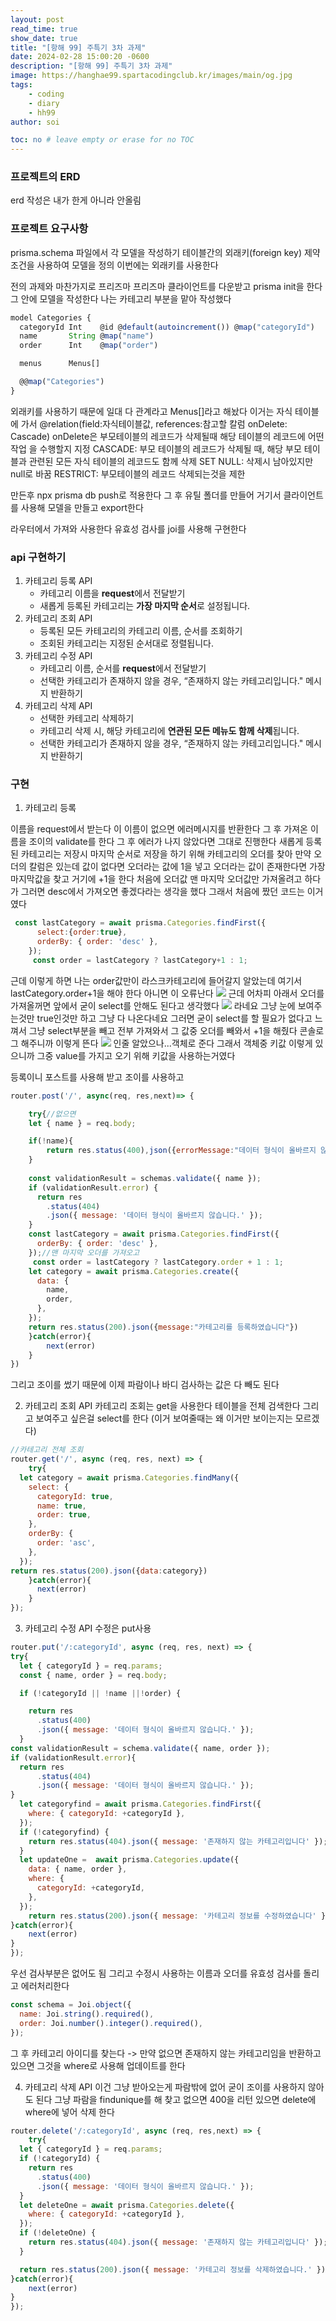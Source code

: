 ```yaml
---
layout: post
read_time: true
show_date: true
title: "[항해 99] 주특기 3차 과제"
date: 2024-02-28 15:00:20 -0600
description: "[항해 99] 주특기 3차 과제"
image: https://hanghae99.spartacodingclub.kr/images/main/og.jpg
tags: 
    - coding
    - diary
    - hh99
author: soi

toc: no # leave empty or erase for no TOC
---
```


### 프로젝트의 ERD
erd 작성은 내가 한게 아니라 안올림

### 프로젝트 요구사항
prisma.schema 파일에서 각 모델을 작성하기
테이블간의 외래키(foreign key) 제약 조건을 사용하여 모델을 정의
이번에는 외래키를 사용한다

전의 과제와 마찬가지로 프리즈마 프리즈마 클라이언트를 다운받고 prisma init을 한다
그 안에 모델을 작성한다 
나는 카테고리 부분을 맡아 작성했다 
``` javascript
model Categories {
  categoryId Int    @id @default(autoincrement()) @map("categoryId")
  name       String @map("name")
  order      Int    @map("order")   

  menus      Menus[]

  @@map("Categories") 
}
```
외래키를 사용하기 때문에 일대 다 관계라고 Menus[]라고 해놨다 이거는 자식 테이블에 가서 @relation(field:자식테이블값, references:참고할 칼럼  onDelete: Cascade)
onDelete은 부모테이블의 레코드가 삭제될때 해당 테이블의 레코드에 어떤 작업 을 수행할지 지정
CASCADE: 부모 테이블의 레코드가 삭제될 때, 해당 부모 테이블과 관련된 모든 자식 테이블의 레코드도 함께 삭제
SET NULL: 삭제시 남아있지만 null로 바꿈
RESTRICT: 부모테이블의 레코드 삭제되는것을 제한

만든후 npx prisma db push로 적용한다 
그 후 유틸 폴더를 만들어 거기서 클라이언트를 사용해 모델을 만들고 export한다 

라우터에서 가져와 사용한다
유효성 검사를 joi를 사용해 구현한다
### api 구현하기
1. 카테고리 등록 API
    - 카테고리 이름을 **request**에서 전달받기
    - 새롭게 등록된 카테고리는 **가장 마지막 순서**로 설정됩니다.
2. 카테고리 조회 API
    - 등록된 모든 카테고리의 카테고리 이름, 순서를 조회하기
    - 조회된 카테고리는 지정된 순서대로 정렬됩니다.
3. 카테고리 수정 API
    - 카테고리 이름, 순서를 **request**에서 전달받기
    - 선택한 카테고리가 존재하지 않을 경우, “존재하지 않는 카테고리입니다." 메시지 반환하기
4. 카테고리 삭제 API
    - 선택한 카테고리 삭제하기
    - 카테고리 삭제 시, 해당 카테고리에 **연관된 모든 메뉴도 함께 삭제**됩니다.
    - 선택한 카테고리가 존재하지 않을 경우, “존재하지 않는 카테고리입니다." 메시지 반환하기
    
### 구현
1) 카테고리 등록

이름을 request에서 받는다 
이 이름이 없으면 에러메시지를 반환한다
그 후 가져온 이름을 조이의 validate를 한다 
그 후 에러가 나지 않았다면 그대로 진행한다 
새롭게 등록된 카테고리는 저장시 마지막 순서로 저장을 하기 위해 카테고리의 오더를 찾아 만약 오더의 칼럼은 있는데 값이 없다면 오더라는 값에 1을 넣고 오더라는 값이 존재한다면 가장 마지막값을 찾고 거기에 +1을 한다
처음에 오더값 맨 마지막 오더값만 가져올려고 하다가 그러면 desc에서 가져오면 좋겠다라는 생각을 했다
그래서 처음에 짰던 코드는 이거였다 
```javascript
 const lastCategory = await prisma.Categories.findFirst({
      select:{order:true},
      orderBy: { order: 'desc' },
    });
     const order = lastCategory ? lastCategory+1 : 1;
```
근데 이렇게 하면 나는 order값만이 라스크카테고리에 들어갈지 알았는데 여기서 lastCategory.order+1을 해야 한다 
아니면 이 오류난다
![](https://velog.velcdn.com/images/soijeongg/post/1b8fdd03-757e-4929-bde0-ea6685eef693/image.png)
근데 어차피 아래서 오더를 가져올꺼면 앞에서 굳이 select를 안해도 된다고 생각했다 
![](https://velog.velcdn.com/images/soijeongg/post/a7a5d2f3-36db-4828-a4c3-70c0cfaef84a/image.png)
라네요 그냥 눈에 보여주는것만 true인것만 하고 그냥 다 나온다네요
그러면 굳이 select를 할 필요가 없다고 느껴서 그냥 select부분을 빼고 전부 가져와서 그 값중 오더를 빼와서 +1을 해줬다 
콘솔로그 해주니까 이렇게 뜬다 
![](https://velog.velcdn.com/images/soijeongg/post/f90e7ea1-4ed4-4faa-9c13-66feebe44438/image.png)
인줄 알았으나...객체로 준다 그래서 객체중 키값 이렇게 있으니까 그중 value를 가지고 오기 위해 키값을 사용하는거였다 


등록이니 포스트를 사용해 받고 조이를 사용하고 
```javascript
router.post('/', async(req, res,next)=> {

    try{//없으면 
    let { name } = req.body;

    if(!name){
        return res.status(400),json({errorMessage:"데이터 형식이 올바르지 않습니다"})
    }
    
    const validationResult = schemas.validate({ name });
    if (validationResult.error) {
      return res
        .status(404)
        .json({ message: '데이터 형식이 올바르지 않습니다.' });
    }
    const lastCategory = await prisma.Categories.findFirst({
      orderBy: { order: 'desc' },
    });//맨 마지막 오더를 가져오고 
     const order = lastCategory ? lastCategory.order + 1 : 1;
    let category = await prisma.Categories.create({
      data: {
        name,
        order,
      },
    });
    return res.status(200).json({message:"카테고리를 등록하였습니다"})
    }catch(error){
        next(error)
    }
})
```
그리고 조이를 썼기 때문에 이제 파람이나 바디 검사하는 값은 다 빼도 된다 

2)  카테고리 조회 API
카테고리 조회는 get을 사용한다 테이블을 전체 검색한다 
그리고 보여주고 싶은걸 select를 한다 (이거 보여줄때는 왜 이거만 보이는지는 모르겠다)
```javascript
//카테고리 전체 조회
router.get('/', async (req, res, next) => {
    try{
  let category = await prisma.Categories.findMany({
    select: {
      categoryId: true,
      name: true,
      order: true,
    },
    orderBy: {
      order: 'asc',
    },
  });
return res.status(200).json({data:category})
    }catch(error){
      next(error)
    }
});
```
3. 카테고리 수정 API
수정은 put사용 
```javascript
router.put('/:categoryId', async (req, res, next) => {
try{
  let { categoryId } = req.params;
  const { name, order } = req.body;

  if (!categoryId || !name ||!order) {

    return res
      .status(400)
      .json({ message: '데이터 형식이 올바르지 않습니다.' });
  }
const validationResult = schema.validate({ name, order });
if (validationResult.error){
  return res
      .status(404)
      .json({ message: '데이터 형식이 올바르지 않습니다.' });
}
  let categoryfind = await prisma.Categories.findFirst({
    where: { categoryId: +categoryId },
  });
  if (!categoryfind) {
    return res.status(404).json({ message: '존재하지 않는 카테고리입니다' });
  }
  let updateOne =  await prisma.Categories.update({
    data: { name, order },
    where: {
      categoryId: +categoryId,
    },
  });
    return res.status(200).json({ message: '카테고리 정보를 수정하였습니다' });
}catch(error){
    next(error)
}
});
```
우선 검사부분은 없어도 됨
그리고 수정시 사용하는 이름과 오더를 유효성 검사를 돌리고 에러처리한다
```javascript
const schema = Joi.object({
  name: Joi.string().required(), 
  order: Joi.number().integer().required(), 
});
```
그 후 카테고리 아이디를 찾는다 -> 만약 없으면 존재하지 않는 카테고리임을 반환하고 있으면 그것을 where로 사용해 업데이트를 한다 

4. 카테고리 삭제 API
이건 그냥 받아오는게 파람밖에 없어 굳이 조이를 사용하지 않아도 된다 
그냥 파람을 findunique를 해 찾고 없으면 400을 리턴 있으면 delete에 where에 넣어 삭제 한다 
```javascript
router.delete('/:categoryId', async (req, res,next) => {
    try{
  let { categoryId } = req.params;
  if (!categoryId) {
    return res
      .status(400)
      .json({ message: '데이터 형식이 올바르지 않습니다.' });
  }
  let deleteOne = await prisma.Categories.delete({
    where: { categoryId: +categoryId },
  });
  if (!deleteOne) {
    return res.status(404).json({ message: '존재하지 않는 카테고리입니다' });
  }

  return res.status(200).json({ message: '카테고리 정보를 삭제하였습니다.' });
}catch(error){
    next(error)
}
});
```
